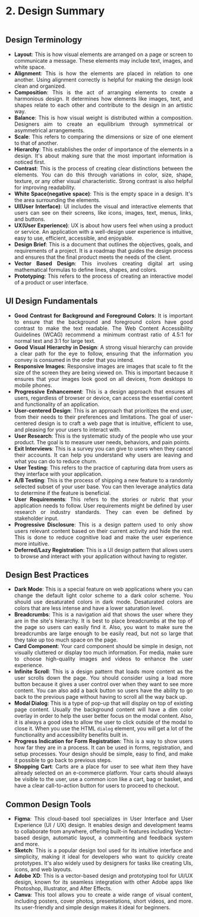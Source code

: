 <div style="text-align: justify">

# 2. Design Summary

```{contents}
```

## Design Terminology

*   **Layout**: This is how visual elements are arranged on a page or screen to communicate a message. These elements may include text, images, and white space.
*   **Alignment**: This is how the elements are placed in relation to one another. Using alignment correctly is helpful for making the design look clean and organized.
*   **Composition**: This is the act of arranging elements to create a harmonious design. It determines how elements like images, text, and shapes relate to each other and contribute to the design in an artistic way.
*   **Balance**: This is how visual weight is distributed within a composition. Designers aim to create an equilibrium through symmetrical or asymmetrical arrangements.
*   **Scale**: This refers to comparing the dimensions or size of one element to that of another.
*   **Hierarchy**: This establishes the order of importance of the elements in a design. It's about making sure that the most important information is noticed first.
*   **Contrast**: This is the process of creating clear distinctions between the elements. You can do this through variations in color, size, shape, texture, or any other visual characteristic. Strong contrast is also helpful for improving readability.
*   **White Space(negative space)**: This is the empty space in a design. It's the area surrounding the elements.
*   **UI(User Interface)**: UI includes the visual and interactive elements that users can see on their screens, like icons, images, text, menus, links, and buttons.
*   **UX(User Experience)**: UX is about how users feel when using a product or service. An application with a well-design user experience is intuitive, easy to use, efficient, accessible, and enjoyable.
*   **Design Brief**: This is a document that outlines the objectives, goals, and requirements of a project. It is a roadmap that guides the design process and ensures that the final product meets the needs of the client.
*   **Vector Based Design**: This involves creating digital art using mathematical formulas to define lines, shapes, and colors.
*   **Prototyping**: This refers to the process of creating an interactive model of a product or user interface.

## UI Design Fundamentals

*   **Good Contrast for Background and Foreground Colors**: It is important to ensure that the background and foreground colors have good contrast to make the text readable. The Web Content Accessibility Guidelines (WCAG) recommend a minimum contrast ratio of 4.5:1 for normal text and 3:1 for large text.
*   **Good Visual Hierarchy in Design**: A strong visual hierarchy can provide a clear path for the eye to follow, ensuring that the information you convey is consumed in the order that you intend.
*   **Responsive Images**: Responsive images are images that scale to fit the size of the screen they are being viewed on. This is important because it ensures that your images look good on all devices, from desktops to mobile phones.
*   **Progressive Enhancement**: This is a design approach that ensures all users, regardless of browser or device, can access the essential content and functionality of an application.
*   **User-centered Design**: This is an approach that prioritizes the end user, from their needs to their preferences and limitations. The goal of user-centered design is to craft a web page that is intuitive, efficient to use, and pleasing for your users to interact with.
*   **User Research**: This is the systematic study of the people who use your product. The goal is to measure user needs, behaviors, and pain points.
*   **Exit Interviews**: This is a survey you can give to users when they cancel their accounts. It can help you understand why users are leaving and what you can do to reduce churn.
*   **User Testing**: This refers to the practice of capturing data from users as they interface with your application.
*   **A/B Testing**: This is the process of shipping a new feature to a randomly selected subset of your user base. You can then leverage analytics data to determine if the feature is beneficial.
*   **User Requirements**: This refers to the stories or rubric that your application needs to follow. User requirements might be defined by user research or industry standards. They can even be defined by stakeholder input.
*   **Progressive Disclosure**: This is a design pattern used to only show users relevant content based on their current activity and hide the rest. This is done to reduce cognitive load and make the user experience more intuitive.
*   **Deferred/Lazy Registration**: This is a UI design pattern that allows users to browse and interact with your application without having to register.

## Design Best Practices

*   **Dark Mode**: This is a special feature on web applications where you can change the default light color scheme to a dark color scheme. You should use desaturated colors in dark mode. Desaturated colors are colors that are less intense and have a lower saturation level.
*   **Breadcrumbs**: This is a navigation aid that shows the user where they are in the site's hierarchy. It is best to place breadcrumbs at the top of the page so users can easily find it. Also, you want to make sure the breadcrumbs are large enough to be easily read, but not so large that they take up too much space on the page.
*   **Card Component**: Your card component should be simple in design, not visually cluttered or display too much information. For media, make sure to choose high-quality images and videos to enhance the user experience.
*   **Infinite Scroll**: This is a design pattern that loads more content as the user scrolls down the page. You should consider using a load more button because it gives a user control over when they want to see more content. You can also add a back button so users have the ability to go back to the previous page without having to scroll all the way back up.
*   **Modal Dialog**: This is a type of pop-up that will display on top of existing page content. Usually the background content will have a dim color overlay in order to help the user better focus on the modal content. Also, it is always a good idea to allow the user to click outside of the modal to close it. When you use the HTML `dialog` element, you will get a lot of the functionality and accessibility benefits built in.
*   **Progress Indication for Form Registration**: This is a way to show users how far they are in a process. It can be used in forms, registration, and setup processes. Your design should be simple, easy to find, and make it possible to go back to previous steps.
*   **Shopping Cart**: Carts are a place for user to see what item they have already selected on an e-commerce platform. Your carts should always be visible to the user, use a common icon like a cart, bag or basket, and have a clear call-to-action button for users to proceed to checkout.

## Common Design Tools

*   **Figma**: This cloud-based tool specializes in User Interface and User Experience (UI / UX) design. It enables design and development teams to collaborate from anywhere, offering built-in features including Vector-based design, automatic layout, a commenting and feedback system and more.
*   **Sketch**: This is a popular design tool used for its intuitive interface and simplicity, making it ideal for developers who want to quickly create prototypes. It's also widely used by designers for tasks like creating UIs, icons, and web layouts.
*   **Adobe XD**: This is a vector-based design and prototyping tool for UI/UX design, known for its seamless integration with other Adobe apps like Photoshop, Illustrator, and After Effects.
*   **Canva**: This tool allows you to create a wide range of visual content, including posters, cover photos, presentations, short videos, and more. Its user-friendly and simple design makes it ideal for beginners.

</div>